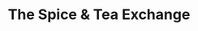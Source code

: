 ---
title: "The Spice & Tea Exchange"
url: /lake-buena-vista/the-spice-und-tea-exchange/
shop: Tee
---